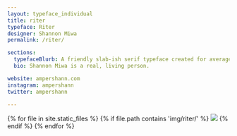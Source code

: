 ```yaml
---
layout: typeface_individual
title: riter
typeface: Riter
designer: Shannon Miwa
permalink: /riter/

sections:
  typefaceBlurb: A friendly slab-ish serif typeface created for average people doing average things. Riter Basic is for composing friendly memos or basic inter-office communications. Riter Black is for memes and indicating warnings or danger. Have a look around at Riter, a typeface for mundane tasks.
  bio: Shannon Miwa is a real, living person.

website: ampershann.com
instagram: ampershann
twitter: ampershann

---
```


<div class="typeface__images">
{% for file in site.static_files %}
  {% if file.path contains 'img/riter/' %}
    <img src="{{ file.path }}" />
  {% endif %}
{% endfor %}
</div>
